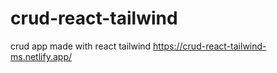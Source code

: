 # crud-react-tailwind
crud app made with react tailwind
https://crud-react-tailwind-ms.netlify.app/
